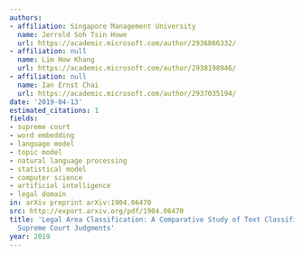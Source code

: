 ```yaml
---
authors:
- affiliation: Singapore Management University
  name: Jerrold Soh Tsin Howe
  url: https://academic.microsoft.com/author/2936866332/
- affiliation: null
  name: Lim How Khang
  url: https://academic.microsoft.com/author/2938198946/
- affiliation: null
  name: Ian Ernst Chai
  url: https://academic.microsoft.com/author/2937035194/
date: '2019-04-13'
estimated_citations: 1
fields:
- supreme court
- word embedding
- language model
- topic model
- natural language processing
- statistical model
- computer science
- artificial intelligence
- legal domain
in: arXiv preprint arXiv:1904.06470
src: http://export.arxiv.org/pdf/1904.06470
title: 'Legal Area Classification: A Comparative Study of Text Classifiers on Singapore
  Supreme Court Judgments'
year: 2019
---
```

